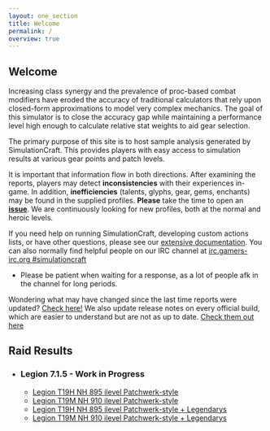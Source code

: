 ```yaml
---
layout: one_section
title: Welcome
permalink: /
overview: true
---
```

## Welcome

Increasing class synergy and the prevalence of proc-based combat modifiers have eroded the accuracy of traditional 
calculators that rely upon closed-form approximations to model very complex mechanics. The goal of this simulator is 
to close the accuracy gap while maintaining a performance level high enough to calculate relative stat weights to aid 
gear selection.

The primary purpose of this site is to host sample analysis generated by SimulationCraft. This provides players with 
easy access to simulation results at various gear points and patch levels.
      
It is important that information flow in both directions. After examining the reports, players may detect 
**inconsistencies** with their experiences in-game. In addition, <b>inefficiencies</b> (talents, glyphs, gear, 
gems, enchants) may be found in the supplied profiles. <b>Please</b> take the time to open an 
[**issue**](https://github.com/simulationcraft/simc/issues). We are continuously looking for new profiles, 
both at the normal and heroic levels.

If you need help on running SimulationCraft, developing custom actions lists, or have other questions, please see our 
[extensive documentation](https://github.com/simulationcraft/simc/wiki/StartersGuide). You can also normally find 
helpful people on our IRC channel at [irc.gamers-irc.org #simulationcraft](http://chat.mibbit.com/?server=irc.gamers-irc.org&amp;channel=%23simulationcraft)
- Please be patient when waiting for a response, as a lot of people afk in the channel for long periods. 

Wondering what may have changed since the last time reports were updated? [Check here!](https://github.com/simulationcraft/simc/commits/legion-dev)
We also update release notes on every official build, which are easier to understand but are not as up to date. [Check them out here](http://www.simulationcraft.org/download.html)

<h2 class="toggle open">Raid Results</h2>
<div class="toggle-content">
  <ul>
    <li><h3>Legion 7.1.5 - Work in Progress</h3>
      <ul>
	    <li><a href="{{ site.url }}/reports/Raid_T19H_NH.html">Legion T19H NH 895 ilevel Patchwerk-style</a></li>
		<li><a href="{{ site.url }}/reports/Raid_T19M_NH.html">Legion T19M NH 910 ilevel Patchwerk-style</a></li>
        <li><a href="{{ site.url }}/reports/Raid_T19H_NH_Legendary.html">Legion T19H NH 895 ilevel Patchwerk-style + Legendarys</a></li>
        <li><a href="{{ site.url }}/reports/Raid_T19M_NH_Legendary.html">Legion T19M NH 910 ilevel Patchwerk-style + Legendarys</a></li>
      </ul>
    </li>
  </ul>
</div>
